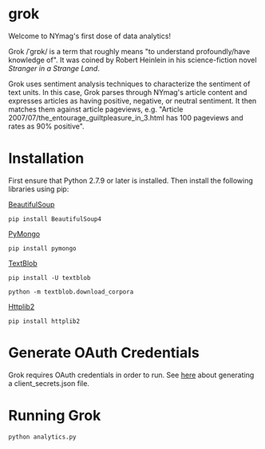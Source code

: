 # grok

Welcome to NYmag's first dose of data analytics!

Grok /ˈɡrɒk/ is a term that roughly means "to understand profoundly/have knowledge of". It was coined by Robert Heinlein in his science-fiction novel *Stranger in a Strange Land*.

Grok uses sentiment analysis techniques to characterize the sentiment of text units. In this case, Grok parses through NYmag's article content and expresses articles as having positive, negative, or neutral sentiment. It then matches them against article pageviews, e.g. "Article 2007/07/the_entourage_guiltpleasure_in_3.html has 100 pageviews and rates as 90% positive".

# Installation

First ensure that Python 2.7.9 or later is installed. Then install the following libraries using pip:

[BeautifulSoup](http://www.crummy.com/software/BeautifulSoup/)

```
pip install BeautifulSoup4
```

[PyMongo](https://api.mongodb.org/python/current/)

```
pip install pymongo
```

[TextBlob](http://textblob.readthedocs.org/en/dev/)

```
pip install -U textblob
```
```
python -m textblob.download_corpora
```

[Httplib2](https://github.com/jcgregorio/httplib2)

```
pip install httplib2
```

# Generate OAuth Credentials

Grok requires OAuth credentials in order to run. See [here](https://developers.google.com/api-client-library/python/guide/aaa_client_secrets) about generating a client_secrets.json file.

# Running Grok

```
python analytics.py
```
